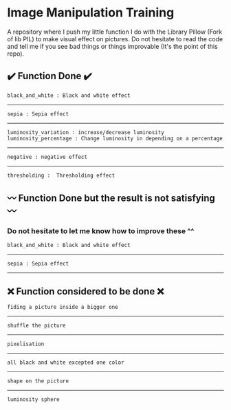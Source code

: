 # Image Manipulation Training

A repository where I push my little function I do with the Library Pillow (Fork of lib PIL) to make visual effect on pictures. Do not hesitate to read the code and tell me if you see bad things or things improvable (It's the point of this repo).

## ✔️ Function Done ✔️

    black_and_white : Black and white effect
---------------------------------------------------
   
    sepia : Sepia effect
 ---------------------------------------------------
 
    luminosity_variation : increase/decrease luminosity
    luminosity_percentage : Change luminosity in depending on a percentage
---------------------------------------------------
  
    negative : negative effect
---------------------------------------------------

    thresholding :  Thresholding effect

## 〰️ Function Done but the result is not satisfying 〰️

### Do not hesitate to let me know how to improve these ^^
    
    black_and_white : Black and white effect
---------------------------------------------------
   
    sepia : Sepia effect
 ---------------------------------------------------

## ❌ Function considered to be done ❌

    fiding a picture inside a bigger one
---------------------------------------------------
   
    shuffle the picture
 ---------------------------------------------------
   
    pixelisation
 ---------------------------------------------------
 
    all black and white excepted one color
---------------------------------------------------
   
    shape on the picture
 ---------------------------------------------------
 
    luminosity sphere
  
